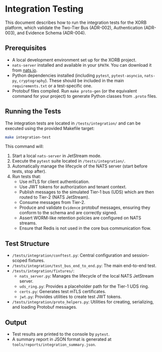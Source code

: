 # Integration Testing

This document describes how to run the integration tests for the XORB platform, which validate the Two-Tier Bus (ADR-002), Authentication (ADR-003), and Evidence Schema (ADR-004).

## Prerequisites

- A local development environment set up for the XORB project.
- `nats-server` installed and available in your `$PATH`. You can download it from [nats.io](https://nats.io/download/).
- Python dependencies installed (including `pytest`, `pytest-asyncio`, `nats-py`, `cryptography`). These should be included in the main `requirements.txt` or a test-specific one.
- Protobuf files compiled. Run `make proto-gen` (or the equivalent command for your project) to generate Python classes from `.proto` files.

## Running the Tests

The integration tests are located in `/tests/integration/` and can be executed using the provided Makefile target:

```bash
make integration-test
```

This command will:
1.  Start a local `nats-server` in JetStream mode.
2.  Execute the `pytest` suite located in `/tests/integration/`.
3.  Automatically manage the lifecycle of the NATS server (start before tests, stop after).
4.  Run tests that:
    *   Use mTLS for client authentication.
    *   Use JWT tokens for authorization and tenant context.
    *   Publish messages to the simulated Tier-1 bus (UDS) which are then routed to Tier-2 (NATS JetStream).
    *   Consume messages from Tier-2.
    *   Produce and validate `Evidence` protobuf messages, ensuring they conform to the schema and are correctly signed.
    *   Assert WORM-like retention policies are configured on NATS streams.
    *   Ensure that Redis is not used in the core bus communication flow.

## Test Structure

- `/tests/integration/conftest.py`: Central configuration and session-scoped fixtures.
- `/tests/integration/test_bus_end_to_end.py`: The main end-to-end test.
- `/tests/integration/fixtures/`:
  - `nats_server.py`: Manages the lifecycle of the local NATS JetStream server.
  - `uds_ring.py`: Provides a placeholder path for the Tier-1 UDS ring.
  - `certs.py`: Generates test mTLS certificates.
  - `jwt.py`: Provides utilities to create test JWT tokens.
- `/tests/integration/proto_helpers.py`: Utilities for creating, serializing, and loading Protobuf messages.

## Output

- Test results are printed to the console by `pytest`.
- A summary report in JSON format is generated at `tools/reports/integration_summary.json`.
